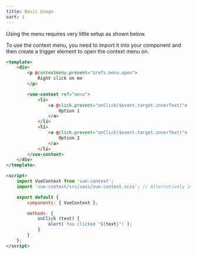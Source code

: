 ```yaml
---
title: Basic Usage
sort: 1
---
```


Using the menu requires very little setup as shown below.

To use the context menu, you need to import it into your component and then create a trigger element to open the
context menu on.

```html
<template>
    <div>
        <p @contextmenu.prevent="$refs.menu.open">
            Right click on me
        </p>

        <vue-context ref="menu">
            <li>
                <a @click.prevent="onClick($event.target.innerText)">
                    Option 1
                </a>
            </li>
            <li>
                <a @click.prevent="onClick($event.target.innerText)">
                    Option 2
                </a>
            </li>
        </vue-context>
    </div>
</template>

<script>
    import VueContext from 'vue-context';
    import 'vue-context/src/sass/vue-context.scss'; // Alternatively import into a stylesheet instead

    export default {
        components: { VueContext },

        methods: {
            onClick (text) {
                alert(`You clicked "${text}"!`);
            }
        }
    };
</script>
```
